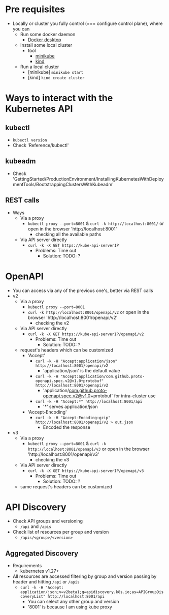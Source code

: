 # Pre requisites
* Locally or cluster you fully control (=== configure control plane), where you can
  * Run some docker daemon
    * [Docker desktop](https://www.docker.com/products/docker-desktop/)
  * Install some local cluster
    * tool
      * [minikube](https://minikube.sigs.k8s.io/docs/start/)
      * [kind](https://kind.sigs.k8s.io/)
  * Run a local cluster
    * [minikube]  `minikube start`
    * [kind] `kind create cluster`


# Ways to interact with the Kubernetes API
## kubectl
* `kubectl version`
* Check 'Reference/kubectl'
## kubeadm
* Check 'GettingStarted/ProductionEnvironment/InstallingKubernetesWithDeploymentTools/BootstrappingClustersWithKubeadm'
## REST calls
* Ways
  * Via a proxy
    * `kubectl proxy --port=8001` & `curl -k http://localhost:8001/` or open in the browser 'http://localhost:8001'
      * checking all the available paths
  * Via API server directly
    * `curl -k -X GET https://kube-api-serverIP`
      * Problems: Time out
        * Solution: TODO: ?


# OpenAPI
* You can access via any of the previous one's, better via REST calls
* v2
  * Via a proxy
    * `kubectl proxy --port=8001`
    * `curl -k http://localhost:8001/openapi/v2` or open in the browser 'http://localhost:8001/openapi/v2'
      * checking the v2
  * Via API server directly
    * `curl -k -X GET https://kube-api-serverIP/openapi/v2`
      * Problems: Time out
        * Solution: TODO: ?
  * request's headers which can be customized
    * 'Accept'
      * `curl -k -H "Accept:application/json" http://localhost:8001/openapi/v2`
        * 'application/json' is the default value
      * `curl -k -H "Accept:application/com.github.proto-openapi.spec.v2@v1.0+protobuf" http://localhost:8001/openapi/v2`
        * 'application/com.github.proto-openapi.spec.v2@v1.0+protobuf' for intra-cluster use
      * `curl -k -H "Accept:*" http://localhost:8001/api`
        * '*' serves application/json
    * 'Accept-Encoding'
      * `curl -k -H "Accept-Encoding:gzip" http://localhost:8001/openapi/v2 > out.json`
        * Encoded the response
* v3
  * Via a proxy
    * `kubectl proxy --port=8001` & `curl -k http://localhost:8001/openapi/v3` or open in the browser 'http://localhost:8001/openapi/v3'
      * checking the v3 
  * Via API server directly
    * `curl -k -X GET https://kube-api-serverIP/openapi/v3`
      * Problems: Time out
        * Solution: TODO: ?
  * same request's headers can be customized


# API Discovery
* Check API groups and versioning
  * `/api` and `/apis`
* Check list of resources per group and version
  * `/apis/<group>/<version>`
## Aggregated Discovery
* Requirements
  * kubernetes v1.27+
* All resources are accessed filtering by group and version passing by header and hitting `/api` or `/apis`
  * `curl -k -H "Accept: application/json;v=v2beta1;g=apidiscovery.k8s.io;as=APIGroupDiscoveryList" http://localhost:8001/api` 
    * You can select any other group and version
    * '8001' is because I am using kube proxy
